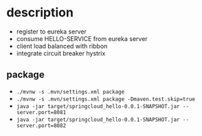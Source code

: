 # description
* register to eureka server
* consume HELLO-SERVICE from eureka server
* client load balanced with ribbon
* integrate circuit breaker hystrix

## package
* `./mvnw -s .mvn/settings.xml package`
* `./mvnw -s .mvn/settings.xml package -Dmaven.test.skip=true`
* `java -jar target/springcloud_hello-0.0.1-SNAPSHOT.jar --server.port=8081`
* `java -jar target/springcloud_hello-0.0.1-SNAPSHOT.jar --server.port=8082`
